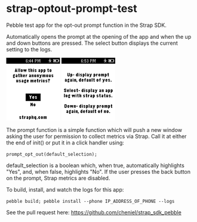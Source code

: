 strap-optout-prompt-test
========================

Pebble test app for the opt-out prompt function in the Strap SDK.

Automatically opens the prompt at the opening of the app and when the up and down buttons are pressed. The select button displays the current setting to the logs.

   ![alt text](https://github.com/cheniel/strap-optout-prompt-test/raw/master/screenshots/screenshot.png "Prompt Screenshot")
   ![alt text](https://github.com/cheniel/strap-optout-prompt-test/raw/master/screenshots/instructions.png "Instructions Screenshot")

The prompt function is a simple function which will push a new window asking the user for permission to collect metrics via Strap. Call it at either the end of init() or put it in a click handler using:
   ```
   prompt_opt_out(default_selection);
   ```
   default_selection is a boolean which, when true, automatically highlights "Yes", and, when false, highlights "No". If the user presses the back button on the prompt, Strap metrics are disabled.

To build, install, and watch the logs for this app:
```
pebble build; pebble install --phone IP_ADDRESS_OF_PHONE --logs
```

See the pull request here: https://github.com/cheniel/strap_sdk_pebble
